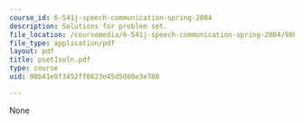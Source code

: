 ```yaml
---
course_id: 6-541j-speech-communication-spring-2004
description: Solutions for problem set.
file_location: /coursemedia/6-541j-speech-communication-spring-2004/98b41e0f3452ff0623e45d5060e3e780_pset1soln.pdf
file_type: application/pdf
layout: pdf
title: pset1soln.pdf
type: course
uid: 98b41e0f3452ff0623e45d5060e3e780

---
```

None